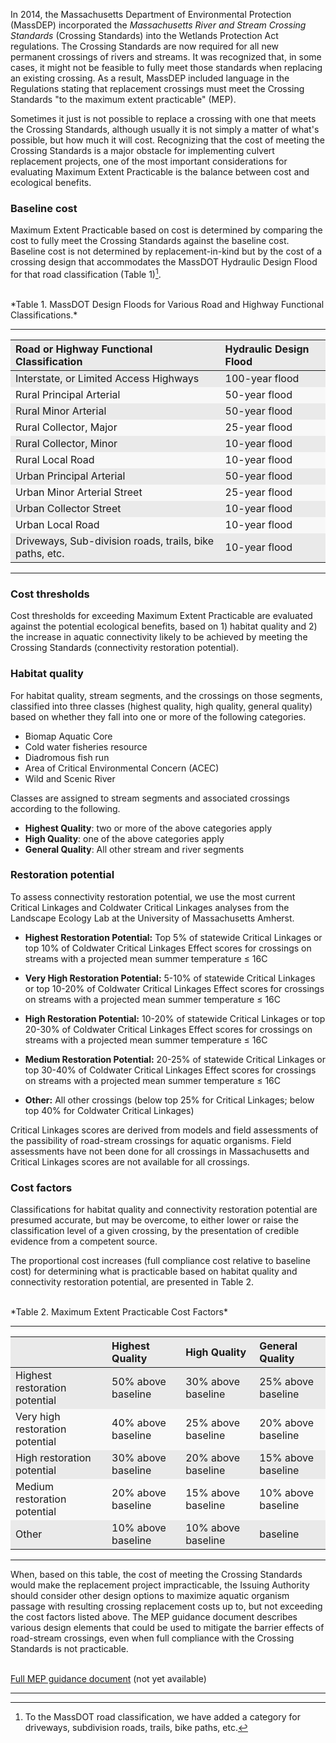 <style>
tr:nth-child(odd) {
  background-color: #EAEAEA;
  }
tr:nth-child(even) {
  background-color: #F8F8F8;
  }

  
</style>

In 2014, the Massachusetts Department of Environmental Protection (MassDEP) 
incorporated the *Massachusetts River and Stream Crossing
Standards* (Crossing Standards) into the Wetlands Protection Act
regulations. The Crossing Standards are now required for all new
permanent crossings of rivers and streams. It was recognized that, in
some cases, it might not be feasible to fully meet those
standards when replacing an existing crossing. As a result, MassDEP
included language in the Regulations stating that replacement crossings
must meet the Crossing Standards "to the maximum extent practicable"
(MEP).

Sometimes it just is not possible to replace a crossing with one that
meets the Crossing Standards, although usually it is not simply a matter
of what's possible, but how much it will cost. Recognizing that the cost
of meeting the Crossing Standards is a major obstacle for implementing
culvert replacement projects, one of the most important considerations
for evaluating Maximum Extent Practicable is the balance between cost
and ecological benefits.

### Baseline cost

Maximum Extent Practicable based on cost is determined by comparing the
cost to fully meet the Crossing Standards against the baseline cost.
Baseline cost is not determined by replacement-in-kind but by the cost
of a crossing design that accommodates the MassDOT Hydraulic Design
Flood for that road classification (Table 1)[^1].

<br>
*Table 1. MassDOT Design Floods for Various Road and Highway Functional
Classifications.*

---
| Road or Highway Functional Classification | Hydraulic Design Flood |
| :--- | :--- |
| Interstate, or Limited Access Highways | 100-year flood |
| Rural Principal Arterial | 50-year flood |
| Rural Minor Arterial | 50-year flood |
| Rural Collector, Major | 25-year flood |
| Rural Collector, Minor | 10-year flood |
| Rural Local Road | 10-year flood |
| Urban Principal Arterial | 50-year flood |
| Urban Minor Arterial Street | 25-year flood |
| Urban Collector Street | 10-year flood |
| Urban Local Road | 10-year flood |
| Driveways, Sub-division roads, trails, bike paths, etc. | 10-year flood |
---

### Cost thresholds

Cost thresholds for exceeding Maximum Extent Practicable are evaluated
against the potential ecological benefits, based on 1) habitat quality
and 2) the increase in aquatic connectivity likely to be achieved by
meeting the Crossing Standards (connectivity restoration potential).

### Habitat quality

For habitat quality, stream segments, and the crossings on those
segments, classified into three classes (highest quality, high quality,
general quality) based on whether they fall into one or more of the
following categories.

- Biomap Aquatic Core
- Cold water fisheries resource
- Diadromous fish run
- Area of Critical Environmental Concern (ACEC)
- Wild and Scenic River

Classes are assigned to stream segments and associated crossings
according to the following.

- **Highest Quality**: two or more of the above categories apply
- **High Quality**: one of the above categories apply
- **General Quality**: All other stream and river segments

### Restoration potential

To assess connectivity restoration potential, we use the most current
Critical Linkages and Coldwater Critical Linkages analyses from the
Landscape Ecology Lab at the University of Massachusetts Amherst.

- **Highest Restoration Potential:** Top 5% of statewide Critical
Linkages or top 10% of Coldwater Critical Linkages Effect scores for
crossings on streams with a projected mean summer temperature ≤ 16C

- **Very High Restoration Potential:** 5-10% of statewide Critical
Linkages or top 10-20% of Coldwater Critical Linkages Effect scores
for crossings on streams with a projected mean summer temperature ≤
16C

- **High Restoration Potential:** 10-20% of statewide Critical
Linkages or top 20-30% of Coldwater Critical Linkages Effect scores
for crossings on streams with a projected mean summer temperature ≤
16C

- **Medium Restoration Potential:** 20-25% of statewide Critical
Linkages or top 30-40% of Coldwater Critical Linkages Effect scores
for crossings on streams with a projected mean summer temperature ≤
16C

- **Other:** All other crossings (below top 25% for Critical Linkages;
below top 40% for Coldwater Critical Linkages)

Critical Linkages scores are derived from models and field assessments
of the passibility of road-stream crossings for aquatic organisms. Field
assessments have not been done for all crossings in Massachusetts and
Critical Linkages scores are not available for all crossings.

### Cost factors

Classifications for habitat quality and connectivity restoration
potential are presumed accurate, but may be overcome, to either lower or
raise the classification level of a given crossing, by the presentation
of credible evidence from a competent source.

The proportional cost increases (full compliance cost relative to
baseline cost) for determining what is practicable based on habitat
quality and connectivity restoration potential, are presented in 
Table 2.

<br>
*Table 2. Maximum Extent Practicable Cost Factors*

---
| | Highest Quality | High Quality | General Quality |
| :--- | :--- | :--- | :--- | 
| Highest restoration potential&nbsp; | 50% above baseline&nbsp; | 30% above baseline&nbsp; | 25% above baseline |
| Very high restoration potential&nbsp; | 40% above baseline&nbsp; | 25% above baseline&nbsp; | 20% above baseline |
| High restoration potential&nbsp; | 30% above baseline&nbsp; |  20% above baseline&nbsp; | 15% above baseline | 
| Medium restoration potential&nbsp; | 20% above baseline&nbsp; | 15% above baseline&nbsp; | 10% above baseline | 
| Other&nbsp; | 10% above baseline&nbsp; |  10% above baseline&nbsp; | baseline |
---

When, based on this table, the cost of meeting the Crossing Standards
would make the replacement project impracticable, the Issuing Authority
should consider other design options to maximize aquatic organism
passage with resulting crossing replacement costs up to, but not
exceeding the cost factors listed above. The MEP guidance document
describes various design elements that could be used to mitigate the
barrier effects of road-stream crossings, even when full compliance with
the Crossing Standards is not practicable.

<br>
<a href="https://umassdsl.org/404" target="_blank" rel="noopener noreferrer">Full MEP guidance document</a> (not yet available)

---

[^1]: To the MassDOT road classification, we have added a category for
 driveways, subdivision roads, trails, bike paths, etc.

